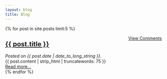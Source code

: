 ```yaml
---
layout: blog                   
title: Blog
---
```

<p>
  {% for post in site.posts limit:5 %}
    <div style="float:right"><a href="{{ post.url }}#disqus_thread">View Comments</a></div>
    <h2><a href="{{ post.url }}">{{ post.title }}</a></h2>
    <em>Posted on {{ post.date | date_to_long_string }}.</em>
    <div>{{ post.content | strip_html | truncatewords: 75 }}</div>
    <div><a href="{{post.url}}">Read more...</a></div>
  {% endfor %}
</p>
